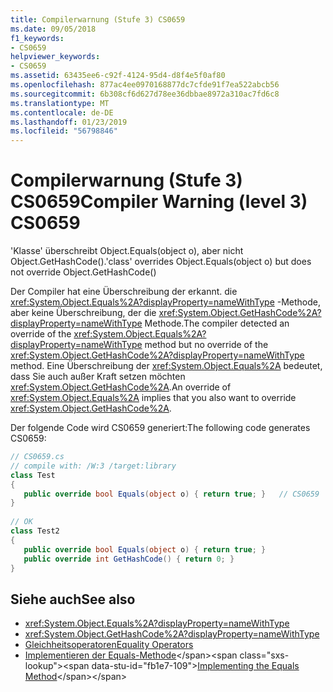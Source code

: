 ```yaml
---
title: Compilerwarnung (Stufe 3) CS0659
ms.date: 09/05/2018
f1_keywords:
- CS0659
helpviewer_keywords:
- CS0659
ms.assetid: 63435ee6-c92f-4124-95d4-d8f4e5f0af80
ms.openlocfilehash: 877ac4ee0970168877dc7cfde91f7ea522abcb56
ms.sourcegitcommit: 6b308cf6d627d78ee36dbbae8972a310ac7fd6c8
ms.translationtype: MT
ms.contentlocale: de-DE
ms.lasthandoff: 01/23/2019
ms.locfileid: "56798846"
---
```

# <a name="compiler-warning-level-3-cs0659"></a><span data-ttu-id="fb1e7-102">Compilerwarnung (Stufe 3) CS0659</span><span class="sxs-lookup"><span data-stu-id="fb1e7-102">Compiler Warning (level 3) CS0659</span></span>

<span data-ttu-id="fb1e7-103">'Klasse' überschreibt Object.Equals(object o), aber nicht Object.GetHashCode().</span><span class="sxs-lookup"><span data-stu-id="fb1e7-103">'class' overrides Object.Equals(object o) but does not override Object.GetHashCode()</span></span>  

<span data-ttu-id="fb1e7-104">Der Compiler hat eine Überschreibung der erkannt. die <xref:System.Object.Equals%2A?displayProperty=nameWithType> -Methode, aber keine Überschreibung, der die <xref:System.Object.GetHashCode%2A?displayProperty=nameWithType> Methode.</span><span class="sxs-lookup"><span data-stu-id="fb1e7-104">The compiler detected an override of the <xref:System.Object.Equals%2A?displayProperty=nameWithType> method but no override of the <xref:System.Object.GetHashCode%2A?displayProperty=nameWithType> method.</span></span> <span data-ttu-id="fb1e7-105">Eine Überschreibung der <xref:System.Object.Equals%2A> bedeutet, dass Sie auch außer Kraft setzen möchten <xref:System.Object.GetHashCode%2A>.</span><span class="sxs-lookup"><span data-stu-id="fb1e7-105">An override of <xref:System.Object.Equals%2A> implies that you also want to override <xref:System.Object.GetHashCode%2A>.</span></span>  

<span data-ttu-id="fb1e7-106">Der folgende Code wird CS0659 generiert:</span><span class="sxs-lookup"><span data-stu-id="fb1e7-106">The following code generates CS0659:</span></span>  

```csharp
// CS0659.cs  
// compile with: /W:3 /target:library  
class Test
{  
   public override bool Equals(object o) { return true; }   // CS0659  
}  
  
// OK  
class Test2  
{  
   public override bool Equals(object o) { return true; }  
   public override int GetHashCode() { return 0; }  
}  
```

## <a name="see-also"></a><span data-ttu-id="fb1e7-107">Siehe auch</span><span class="sxs-lookup"><span data-stu-id="fb1e7-107">See also</span></span>

- <xref:System.Object.Equals%2A?displayProperty=nameWithType>
- <xref:System.Object.GetHashCode%2A?displayProperty=nameWithType>
- [<span data-ttu-id="fb1e7-108">Gleichheitsoperatoren</span><span class="sxs-lookup"><span data-stu-id="fb1e7-108">Equality Operators</span></span>](../../standard/design-guidelines/equality-operators.md)
- <span data-ttu-id="fb1e7-109">[Implementieren der Equals-Methode](https://docs.microsoft.com/previous-versions/dotnet/netframework-4.0/336aedhh(v=vs.100))</span><span class="sxs-lookup"><span data-stu-id="fb1e7-109">[Implementing the Equals Method](https://docs.microsoft.com/previous-versions/dotnet/netframework-4.0/336aedhh(v=vs.100))</span></span>
